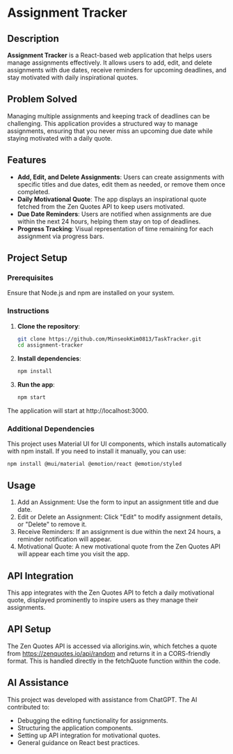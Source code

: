 # Assignment Tracker

## Description

**Assignment Tracker** is a React-based web application that helps users manage assignments effectively. It allows users to add, edit, and delete assignments with due dates, receive reminders for upcoming deadlines, and stay motivated with daily inspirational quotes.

## Problem Solved

Managing multiple assignments and keeping track of deadlines can be challenging. This application provides a structured way to manage assignments, ensuring that you never miss an upcoming due date while staying motivated with a daily quote.

## Features

- **Add, Edit, and Delete Assignments**: Users can create assignments with specific titles and due dates, edit them as needed, or remove them once completed.
- **Daily Motivational Quote**: The app displays an inspirational quote fetched from the Zen Quotes API to keep users motivated.
- **Due Date Reminders**: Users are notified when assignments are due within the next 24 hours, helping them stay on top of deadlines.
- **Progress Tracking**: Visual representation of time remaining for each assignment via progress bars.

## Project Setup

### Prerequisites

Ensure that Node.js and npm are installed on your system.

### Instructions

1. **Clone the repository**:
   ```bash
   git clone https://github.com/MinseokKim0813/TaskTracker.git
   cd assignment-tracker
   ```
2. **Install dependencies**:

   ```bash
   npm install
   ```

3. **Run the app**:
   ```bash
   npm start
   ```

The application will start at http://localhost:3000.

### Additional Dependencies

This project uses Material UI for UI components, which installs automatically with npm install. If you need to install it manually, you can use:

    npm install @mui/material @emotion/react @emotion/styled

## Usage

1. Add an Assignment: Use the form to input an assignment title and due date.
2. Edit or Delete an Assignment: Click "Edit" to modify assignment details, or "Delete" to remove it.
3. Receive Reminders: If an assignment is due within the next 24 hours, a reminder notification will appear.
4. Motivational Quote: A new motivational quote from the Zen Quotes API will appear each time you visit the app.

## API Integration

This app integrates with the Zen Quotes API to fetch a daily motivational quote, displayed prominently to inspire users as they manage their assignments.

## API Setup

The Zen Quotes API is accessed via allorigins.win, which fetches a quote from https://zenquotes.io/api/random and returns it in a CORS-friendly format. This is handled directly in the fetchQuote function within the code.

## AI Assistance

This project was developed with assistance from ChatGPT. The AI contributed to:

- Debugging the editing functionality for assignments.
- Structuring the application components.
- Setting up API integration for motivational quotes.
- General guidance on React best practices.
